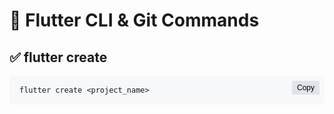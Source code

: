 # 📘 Flutter CLI & Git Commands

## ✅ flutter create

<pre class="command-block"><code>flutter create &lt;project_name&gt;</code><button class="copy-button" onclick="copyCode(this)">Copy</button></pre>

<style>
.command-block {
  position: relative;
  background-color: #f6f8fa;
  border-radius: 6px;
  padding: 16px;
  margin-bottom: 16px;
}
.copy-button {
  position: absolute;
  top: 8px;
  right: 8px;
  background-color: #e1e4e8;
  border: none;
  border-radius: 3px;
  padding: 4px 8px;
  font-size: 12px;
  cursor: pointer;
}
.copy-button:hover {
  background-color: #d1d5da;
}
</style>

<script>
function copyCode(button) {
  const codeElement = button.parentElement.querySelector('code');
  const textToCopy = codeElement.textContent;
  
  navigator.clipboard.writeText(textToCopy).then(
    function() {
      // Temporarily change button text to indicate success
      const originalText = button.textContent;
      button.textContent = 'Copied!';
      setTimeout(function() {
        button.textContent = originalText;
      }, 1500);
    }
  );
}
</script>

